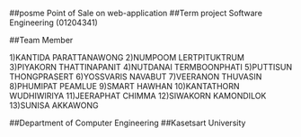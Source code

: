 ##posme
Point of Sale on web-application
##Term project
Software Engineering (01204341)

##Team Member

1)KANTIDA PARATTANAWONG 
2)NUMPOOM LERTPITUKTRUM
3)PIYAKORN THATTINAPANIT
4)NUTDANAI TERMBOONPHATI
5)PUTTISUN THONGPRASERT
6)YOSSVARIS NAVABUT
7)VEERANON THUVASIN
8)PHUMIPAT PEAMLUE
9)SMART HAWHAN
10)KANTATHORN WUDHIWIRIYA
11)JEERAPHAT CHIMMA
12)SIWAKORN KAMONDILOK
13)SUNISA AKKAWONG

##Department of Computer Engineering
##Kasetsart University
